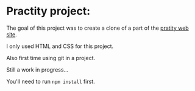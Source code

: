 # Practity project:

The goal of this project was to create a clone of a part of the [pratity web site](https://practity.com/481-2/#).

I only used HTML and CSS for this project.

Also first time using git in a project.

Still a work in progress...

You'll need to run `npm install` first.
